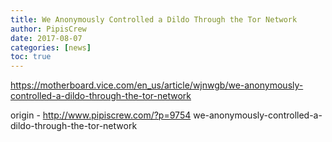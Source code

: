 ```yaml
---
title: We Anonymously Controlled a Dildo Through the Tor Network
author: PipisCrew
date: 2017-08-07
categories: [news]
toc: true
---
```


https://motherboard.vice.com/en_us/article/wjnwgb/we-anonymously-controlled-a-dildo-through-the-tor-network

origin - http://www.pipiscrew.com/?p=9754 we-anonymously-controlled-a-dildo-through-the-tor-network